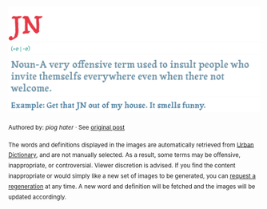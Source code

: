 ![](img/word.1755239811632.png)
![](img/vote.1755239811632.png)
![](img/definition.1755239811632.png)
![](img/example.1755239811632.png)

<sub>Authored by: _piog hater_ · See [original post](https://www.urbandictionary.com/define.php?term=JN&defid=1088074)</sub>

<sub>The words and definitions displayed in the images are automatically retrieved from [Urban Dictionary](https://www.urbandictionary.com), and are not manually selected.
As a result, some terms may be offensive, inappropriate, or controversial. Viewer discretion is advised.
If you find the content inappropriate or would simply like a new set of images to be generated, you can [request a regeneration](https://github.com/maximelafarie/maximelafarie/issues/new?template=report-word.yml) at any time. A new word and definition will be fetched and the images will be updated accordingly.</sub>
